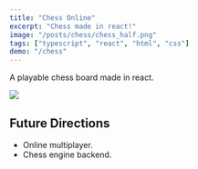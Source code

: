 ```yaml
---
title: "Chess Online"
excerpt: "Chess made in react!"
image: "/posts/chess/chess_half.png"
tags: ["typescript", "react", "html", "css"]
demo: "/chess"
---
```


A playable chess board made in react.

![](/posts/chess/chess.png)

## Future Directions

- Online multiplayer.
- Chess engine backend.

